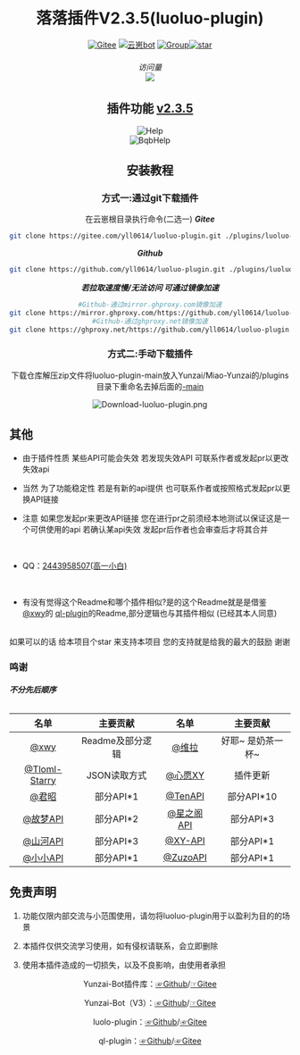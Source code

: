 <div align="center">
<h1>落落插件V2.3.5(luoluo-plugin)</h1>

[![Gitee](https://img.shields.io/badge/Gitee-落落插件-black?style=flat-square&logo=gitee)](https://gitee.com/xwy231321/ql-plugin) [![云崽bot](https://img.shields.io/badge/云崽-v3-black?style=flat-square&logo=dependabot)](https://gitee.com/Le-niao/Yunzai-Bot) [![Group](https://img.shields.io/badge/联系方式-2443958507-red?style=flat-square&logo=GroupMe&logoColor=white)](https://qm.qq.com/cgi-bin/qm/qr?k=Vzr6Z6yISyfTNKic29xQEattdPxHldPW)<a href='https://gitee.com/yll0614/luoluo-plugin/stargazers'><img src='https://gitee.com/yll0614/luoluo-plugin/badge/star.svg?theme=dark' alt='star'></img></a>

 ###### 访问量<br><img src="https://count.moeyy.cn/get/@:yueyuez/"/></br>

 ## 插件功能 [v2.3.5](./CHANGELOG.md)
<img src='https://gitee.com/yll0614/img/raw/master/v2.3.5.jpg'  alt='Help'></img>  
<img src='https://gitee.com/yll0614/img/raw/master/v2.3.5bqb.jpg'  alt='BqbHelp'></img>  

 ## 安装教程  
### 方式一:通过git下载插件  
在云崽根目录执行命令(二选一)
***Gitee***
```sh
git clone https://gitee.com/yll0614/luoluo-plugin.git ./plugins/luoluo-plugin/
```
***Github***
```sh
git clone https://github.com/yll0614/luoluo-plugin.git ./plugins/luoluo-plugin/
```
***若拉取速度慢/无法访问 可通过镜像加速***
```sh
#Github-通过mirror.ghproxy.com镜像加速
git clone https://mirror.ghproxy.com/https://github.com/yll0614/luoluo-plugin.git ./plugins/luoluo-plugin/
#Github-通过ghproxy.net镜像加速
git clone https://ghproxy.net/https://github.com/yll0614/luoluo-plugin.git ./plugins/luoluo-plugin/
```
### 方式二:手动下载插件
下载仓库解压zip文件将luoluo-plugin-main放入Yunzai/Miao-Yunzai的/plugins目录下重命名去掉后面的<u>-main</u>

<img src='https://gitee.com/yll0614/img/raw/master/Download-luoluo-plugin.png'  alt='Download-luoluo-plugin.png'></img>
</div>

 ## 其他  
 - 由于插件性质 某些API可能会失效 若发现失效API 可联系作者或发起pr以更改失效api

 - 当然 为了功能稳定性 若是有新的api提供 也可联系作者或按照格式发起pr以更换API链接

 - 注意 如果您发起pr来更改API链接 您在进行pr之前须经本地测试以保证这是一个可供使用的api 若确认某api失效 发起pr后作者也会审查后才将其合并
<br/>

- QQ：[2443958507(高一小白)](https://qm.qq.com/cgi-bin/qm/qr?k=Vzr6Z6yISyfTNKic29xQEattdPxHldPW)
<br/>

- 有没有觉得这个Readme和哪个插件相似?是的这个Readme就是是借鉴 [@xwy](https://gitee.com/xwy231321)的 [ql-plugin](https://gitee.com/xwy231321/ql-plugin)的Readme,部分逻辑也与其插件相似 (已经其本人同意)
<br/>
如果可以的话 给本项目个star 来支持本项目 您的支持就是给我的最大的鼓励 谢谢

### 鸣谢
###### ***不分先后顺序***


| 名单 | 主要贡献 | 名单  | 主要贡献  |
|:----: |:----: |:----: |:----: |
| [@xwy](https://gitee.com/xwy231321) | Readme及部分逻辑   |  [@维拉](https://gitee.com/com190238) | 好耶~ 是奶茶一杯~  |
| [@Tloml-Starry](https://gitee.com/Tloml-Starry) | JSON读取方式  | [@心愿XY](https://gitee.com/hgh123520) | 插件更新  |
| [@君昭](https://gitee.com/jun-zhaojinzhaoei) | 部分API*1| [@TenAPI](https://tenapi.cn/) | 部分API*10 |
| [@故梦API](https://www.gumengya.com/) | 部分API*2  | [@星之阁API](https://api.xingzhige.com/) | 部分API*3  |
| [@山河API](https://shanhey.cn/) | 部分API*3  | [@XY-API](https://api.yugan.love/) | 部分API*1  |
| [@小小API](https://api-m.com/) | 部分API*1  |[@ZuzoAPI](https://api.zuzo.cc/) | 部分API*1  |



## 免责声明

1) 功能仅限内部交流与小范围使用，请勿将luoluo-plugin用于以盈利为目的的场景

2) 本插件仅供交流学习使用，如有侵权请联系，会立即删除

3) 使用本插件造成的一切损失，以及不良影响，由使用者承担

<div align="center">

Yunzai-Bot插件库：[☞Github](https://github.com/yhArcadia/Yunzai-Bot-plugins-index)/[☞Gitee](https://gitee.com/yhArcadia/Yunzai-Bot-plugins-index)

Yunzai-Bot（V3）：[☞Github](https://github.com/Le-niao/Yunzai-Bot)/[☞Gitee](https://gitee.com/Le-niao/Yunzai-Bot) 

luolo-plugin：[☞Github](https://github.com/yll0614/luoluo-plugin)/[☞Gitee](https://gitee.com/yll0614/luoluo-plugin)

ql-plugin：[☞Github](https://github.com/xwy231321/ql-plugin)/[☞Gitee](https://gitee.com/xwy231321/ql-plugin)


</div>
